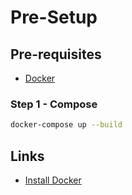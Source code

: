 # Pre-Setup

## Pre-requisites

* [Docker][install_docker]

### Step 1 - Compose

```sh
docker-compose up --build
```

## Links

* [Install Docker][install_docker]

[install_docker]: https://docs.docker.com/engine/install/
